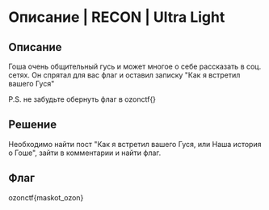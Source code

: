 # Описание | RECON | Ultra Light

## Описание
Гоша очень общительный гусь и может многое о себе рассказать в соц. сетях. Он спрятал для вас флаг и оставил записку  "Как я встретил вашего Гуся"

P.S. не забудьте обернуть флаг в ozonctf{}

## Решение
Необходимо найти пост "Как я встретил вашего Гуся, или Наша история о Гоше", зайти в комментарии и найти флаг.

## Флаг
 ozonctf{maskot_ozon}
